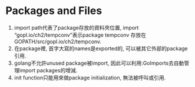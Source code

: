 # Packages and Files
1. import path代表了package存放的資料夾位置, import “gopl.io/ch2/tempconv”表示package tempconv 存放在GOPATH/src/gopl.io/ch2/tempconv.
2. 在package裡, 首字大寫的names是exported的, 可以被其它外部的package引用.
3. golang不允許unused package被import, 因此可以利用:GoImports去自動管理import packages的增減.
4. init function只能用來做package initialization, 無法被呼叫或引用.